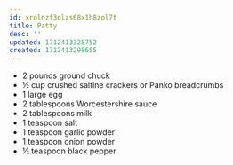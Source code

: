 ```yaml
---
id: xrolnzf3olzs68x1h8zol7t
title: Patty
desc: ''
updated: 1712413328752
created: 1712413298655
---
```


- 2 pounds ground chuck
- ½ cup crushed saltine crackers or Panko breadcrumbs
- 1 large egg
- 2 tablespoons Worcestershire sauce
- 2 tablespoons milk
- 1 teaspoon salt
- 1 teaspoon garlic powder
- 1 teaspoon onion powder
- ½ teaspoon black pepper